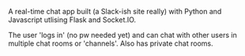 A real-time chat app built (a Slack-ish site really) with Python and Javascript utlising Flask and Socket.IO.

The user 'logs in' (no pw needed yet) and can chat with other users in multiple chat rooms or 'channels'. Also has private chat rooms.

